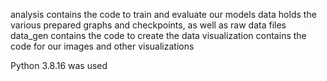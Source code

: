 analysis contains the code to train and evaluate our models
data holds the various prepared graphs and checkpoints, as well as raw data files
data_gen contains the code to create the data
visualization contains the code for our images and other visualizations

Python 3.8.16 was used